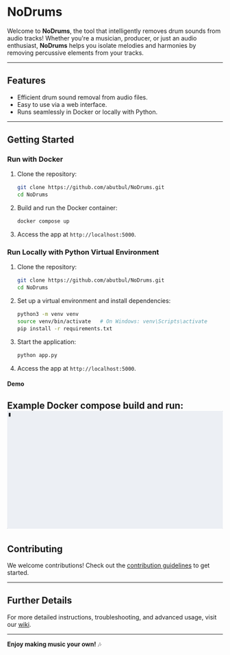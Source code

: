 # **NoDrums**

Welcome to **NoDrums**, the tool that intelligently removes drum sounds from audio tracks! Whether you're a musician, producer, or just an audio enthusiast, **NoDrums** helps you isolate melodies and harmonies by removing percussive elements from your tracks.

---

## **Features**
- Efficient drum sound removal from audio files.
- Easy to use via a web interface.
- Runs seamlessly in Docker or locally with Python.

---

## **Getting Started**

### **Run with Docker**
1. Clone the repository:
   ```bash
   git clone https://github.com/abutbul/NoDrums.git
   cd NoDrums
   ```
2. Build and run the Docker container:
   ```bash
   docker compose up
   ```
3. Access the app at `http://localhost:5000`.

### **Run Locally with Python Virtual Environment**
1. Clone the repository:
   ```bash
   git clone https://github.com/abutbul/NoDrums.git
   cd NoDrums
   ```
2. Set up a virtual environment and install dependencies:
   ```bash
   python3 -m venv venv
   source venv/bin/activate   # On Windows: venv\Scripts\activate
   pip install -r requirements.txt
   ```
3. Start the application:
   ```bash
   python app.py
   ```
4. Access the app at `http://localhost:5000`.

#### Demo
Example Docker compose build and run:
![Example Docker build and run process](nodrums-docker.gif)
---

## **Contributing**
We welcome contributions! Check out the [contribution guidelines](https://github.com/abutbul/NoDrums/wiki/Contributing) to get started.

---

## **Further Details**
For more detailed instructions, troubleshooting, and advanced usage, visit our [wiki](https://github.com/abutbul/NoDrums/wiki).

---

**Enjoy making music your own!** 🎶

